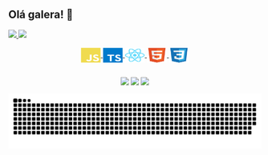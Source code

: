 ## Olá galera! :purple_heart: 
<div>
  <a href="https://github.com/henrique-arruda">
  <img height="180em"   src="https://github-readme-stats.vercel.app/api?username=henrique-arruda&show_icons=true&theme=jolly&include_all_commits=true&count_private=true"/>
  <img height="180em"   src="https://github-readme-stats.vercel.app/api/top-langs/?username=henrique-arruda&&layout=compact&hide=shell&theme=dracula"/>
<div  align="center"> 

  <div style="display: inline_block"><br>
  <img align="center" alt="Rick-Js" height="30" width="40" src="https://raw.githubusercontent.com/devicons/devicon/master/icons/javascript/javascript-plain.svg">
  <img align="center" alt="Rick-Ts" height="30" width="40" src="https://raw.githubusercontent.com/devicons/devicon/master/icons/typescript/typescript-plain.svg">
  <img align="center" alt="Rick-React" height="30" width="40" src="https://raw.githubusercontent.com/devicons/devicon/master/icons/react/react-original.svg">
  <img align="center" alt="Rick-HTML" height="30" width="40" src="https://raw.githubusercontent.com/devicons/devicon/master/icons/html5/html5-original.svg">
  <img align="center" alt="Rick-CSS" height="30" width="40" src="https://raw.githubusercontent.com/devicons/devicon/master/icons/css3/css3-original.svg">
</div>
  
  ##
 
<div> 
  <a href="https://instagram.com/henrique_usb" target="_blank"><img src="https://img.shields.io/badge/-Instagram-%23E4405F?style=for-the-badge&logo=instagram&logoColor=white" target="_blank"></a>
  <a href = "henrique.arruda@hotmail.com"><img src="https://img.shields.io/badge/-Outlook-%23333?style=for-the-badge&logo=Outlook&logoColor=white" target="_blank"></a>
  <a href="https://www.linkedin.com/in/henrique-arruda0" target="_blank"><img src="https://img.shields.io/badge/-LinkedIn-%230077B5?style=for-the-badge&logo=linkedin&logoColor=white" target="_blank"></a> 
</div>

  ![Snake animation](https://github.com/henrique-arruda/henrique-arruda/blob/output/github-contribution-grid-snake.svg)
 
</div>
